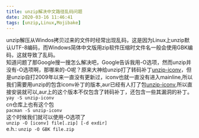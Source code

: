 ```yaml
---
title: unzip解决中文路径乱码问题
date: 2020-03-16 11:46:41
tags: [unzip,Linux,Mojibake]
---
```

unzip解压从Windos拷贝过来的文件时经常出现乱码，这是因为Linux上unzip默认UTF-8编码，而Windows简体中文版用zip软件压缩时文件名一般会使用GBK编码，这就导致了乱码。  
知道问题了那Google搜一搜怎么解决吧，Google告诉我用-O选项，然而unzip并没有-O选项啊，那哪来的-O呢？原来大神给unzip打了转码补丁[unzip-iconv](https://github.com/m13253/unzip-iconv)，但是unzip自打2009年以来一直没有更新过，iconv也就一直没有进入mainline,所以我们需要用unzip的包含iconv补丁的版本,aur已经有人打了包[unzip-iconv](https://aur.archlinux.org/packages/unzip-iconv/),所以直接安装就可以,aur上的这个版本不仅包含了转码补丁，还包含一些其漏洞的补丁。  
`yay -S unzip-iconv`  
cn仓库上也有这个包  
`pacman -S unzip-iconv`  
这个时候我们就可以使用-O选项了  
`unzip -O [iconv] file[.zip] [-d exdir]`  
e.h.: `unzip -O GBK file.zip`
